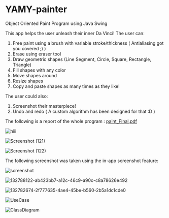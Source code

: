 # YAMY-painter
Object Oriented Paint Program using Java Swing

This app helps the user unleash their inner Da Vinci! The user can:
1. Free paint using a brush with variable stroke/thickness ( Antialiasing got you covered ;) )
2. Erase using eraser tool
3. Draw geometric shapes (Line Segment, Circle, Square, Rectangle, Triangle)
4. Fill shapes with any color
5. Move shapes around
6. Resize shapes
7. Copy and paste shapes as many times as they like!

The user could also:
1. Screenshot their masterpiece!
2. Undo and redo ( A custom algorithm has been designed for that :D )

The following is a report of the whole program : [paint_Final.pdf](https://github.com/adhammohamed1/YAMY-painter/files/7531955/paint_Final.pdf)

![hiii](https://user-images.githubusercontent.com/90573502/142770939-02b8e580-01ea-479d-b11c-afb64607a115.jpg)

![Screenshot (121)](https://user-images.githubusercontent.com/90573502/142770988-87fd8657-f500-4a70-bc45-83448c24512d.png)

![Screenshot (122)](https://user-images.githubusercontent.com/90573502/142770986-4977efc4-18af-4c25-a98e-7b26ca6432f6.png)

The following screenshot was taken using the in-app screenshot feature:

![screenshot](https://user-images.githubusercontent.com/90573502/142770942-5c15741f-fd36-46ff-9873-8c7f9cd71db4.jpg)

![132788122-ab423bb7-a12c-46c9-a90c-c8a78626e492](https://user-images.githubusercontent.com/90573502/142770579-74f99f76-76d9-4325-8ea1-2ad9ee6f3724.png)

![132782674-2f777635-4ae4-45be-b560-2b5a1dc1cde0](https://user-images.githubusercontent.com/90573502/142770582-543deb58-19b0-4e79-bfc4-a3f226010721.png)


![UseCase](https://user-images.githubusercontent.com/90573502/141643003-a023485d-820f-42d5-a8ba-2b8ce612dcb7.jpeg)

![ClassDiagram](https://user-images.githubusercontent.com/90573502/141643009-1faef175-9399-4a91-9bb1-c7501e8cb748.jpeg)
